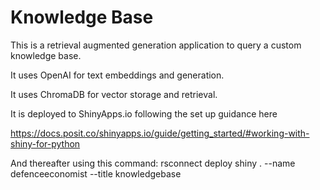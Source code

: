 # Knowledge Base

This is a retrieval augmented generation application to query a custom knowledge base. 

It uses OpenAI for text embeddings and generation. 

It uses ChromaDB for vector storage and retrieval.

It is deployed to ShinyApps.io following the set up guidance here

https://docs.posit.co/shinyapps.io/guide/getting_started/#working-with-shiny-for-python

And thereafter using this command:
rsconnect deploy shiny . --name defenceeconomist --title knowledgebase